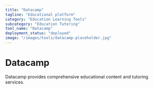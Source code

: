 ```yaml
---
title: "Datacamp"
tagline: "Educational platform"
category: "Education Learning Tools"
subcategory: "Education Tutoring"
tool_name: "Datacamp"
deployment_status: "deployed"
image: "/images/tools/datacamp-placeholder.jpg"
---
```


# Datacamp

Datacamp provides comprehensive educational content and tutoring services.
